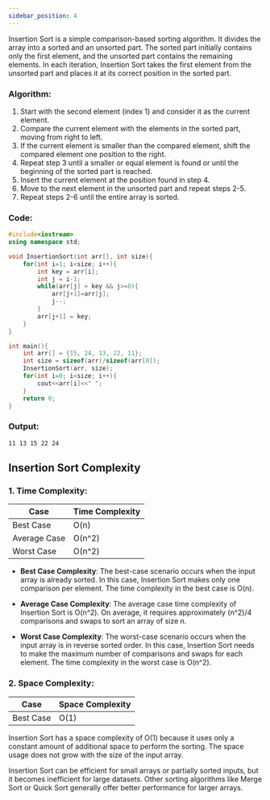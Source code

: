 ```yaml
---
sidebar_position: 4
---
```


Insertion Sort is a simple comparison-based sorting algorithm. It divides the array into a sorted and an unsorted part. The sorted part initially contains only the first element, and the unsorted part contains the remaining elements. In each iteration, Insertion Sort takes the first element from the unsorted part and places it at its correct position in the sorted part.

### Algorithm:
1. Start with the second element (index 1) and consider it as the current element.
2. Compare the current element with the elements in the sorted part, moving from right to left.
3. If the current element is smaller than the compared element, shift the compared element one position to the right.
4. Repeat step 3 until a smaller or equal element is found or until the beginning of the sorted part is reached.
5. Insert the current element at the position found in step 4.
6. Move to the next element in the unsorted part and repeat steps 2-5.
7. Repeat steps 2-6 until the entire array is sorted.

### Code:
```cpp title=c++
#include<iostream>
using namespace std;

void InsertionSort(int arr[], int size){
    for(int i=1; i<size; i++){
        int key = arr[i];
        int j = i-1;
        while(arr[j] > key && j>=0){
            arr[j+1]=arr[j];
            j--;
        }
        arr[j+1] = key;
    }
}

int main(){
    int arr[] = {15, 24, 13, 22, 11};
    int size = sizeof(arr)/sizeof(arr[0]);
    InsertionSort(arr, size);
    for(int i=0; i<size; i++){
        cout<<arr[i]<<" ";
    }
    return 0;
}
```

### Output:
```
11 13 15 22 24
```

## Insertion Sort Complexity
### 1. Time Complexity:

| Case        | Time Complexity |
|-------------|-----------------|
| Best Case   | O(n)            |
| Average Case| O(n^2)          |
| Worst Case  | O(n^2)          |

- **Best Case Complexity**: The best-case scenario occurs when the input array is already sorted. In this case, Insertion Sort makes only one comparison per element. The time complexity in the best case is O(n).

- **Average Case Complexity**: The average case time complexity of Insertion Sort is O(n^2). On average, it requires approximately (n^2)/4 comparisons and swaps to sort an array of size n.

- **Worst Case Complexity**: The worst-case scenario occurs when the input array is in reverse sorted order. In this case, Insertion Sort needs to make the maximum number of comparisons and swaps for each element. The time complexity in the worst case is O(n^2).

### 2. Space Complexity:
| Case        | Space Complexity |
|-------------|------------------|
| Best Case   | O(1)             |
Insertion Sort has a space complexity of O(1) because it uses only a constant amount of additional space to perform the sorting. The space usage does not grow with the size of the input array.

Insertion Sort can be efficient for small arrays or partially sorted inputs, but it becomes inefficient for large datasets. Other sorting algorithms like Merge Sort or Quick Sort generally offer better performance for larger arrays.